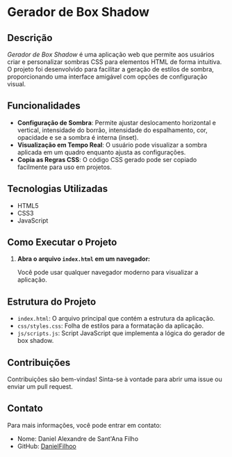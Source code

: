 # Gerador de Box Shadow

## Descrição

*Gerador de Box Shadow* é uma aplicação web que permite aos usuários criar e personalizar sombras CSS para elementos HTML de forma intuitiva. O projeto foi desenvolvido para facilitar a geração de estilos de sombra, proporcionando uma interface amigável com opções de configuração visual.

## Funcionalidades

- **Configuração de Sombra**: Permite ajustar deslocamento horizontal e vertical, intensidade do borrão, intensidade do espalhamento, cor, opacidade e se a sombra é interna (inset).
- **Visualização em Tempo Real**: O usuário pode visualizar a sombra aplicada em um quadro enquanto ajusta as configurações.
- **Copia as Regras CSS**: O código CSS gerado pode ser copiado facilmente para uso em projetos.

## Tecnologias Utilizadas

- HTML5
- CSS3
- JavaScript

## Como Executar o Projeto

1. **Abra o arquivo `index.html` em um navegador:**

   Você pode usar qualquer navegador moderno para visualizar a aplicação.

## Estrutura do Projeto

- `index.html`: O arquivo principal que contém a estrutura da aplicação.
- `css/styles.css`: Folha de estilos para a formatação da aplicação.
- `js/scripts.js`: Script JavaScript que implementa a lógica do gerador de box shadow.

## Contribuições

Contribuições são bem-vindas! Sinta-se à vontade para abrir uma issue ou enviar um pull request.


## Contato

Para mais informações, você pode entrar em contato:

- Nome: Daniel Alexandre de Sant'Ana Filho
- GitHub: [DanielFilhoo](https://github.com/DanielFilhoo)
